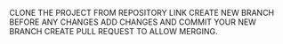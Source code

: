 CLONE THE PROJECT FROM REPOSITORY LINK
CREATE NEW BRANCH BEFORE ANY CHANGES
ADD CHANGES AND COMMIT YOUR NEW BRANCH
CREATE PULL REQUEST TO ALLOW MERGING.
